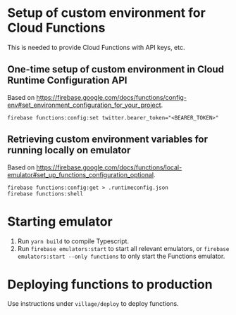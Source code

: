 # Setup of custom environment for Cloud Functions

This is needed to provide Cloud Functions with API keys, etc.

## One-time setup of custom environment in Cloud Runtime Configuration API

Based on https://firebase.google.com/docs/functions/config-env#set_environment_configuration_for_your_project.

`firebase functions:config:set twitter.bearer_token="<BEARER_TOKEN>"`

## Retrieving custom environment variables for running locally on emulator

Based on
https://firebase.google.com/docs/functions/local-emulator#set_up_functions_configuration_optional.

```
firebase functions:config:get > .runtimeconfig.json
firebase functions:shell
```

# Starting emulator

1. Run `yarn build` to compile Typescript.
2. Run `firebase emulators:start` to start all relevant emulators, or
   `firebase emulators:start --only functions` to only start the Functions
   emulator.

# Deploying functions to production

Use instructions under `village/deploy` to deploy functions.
